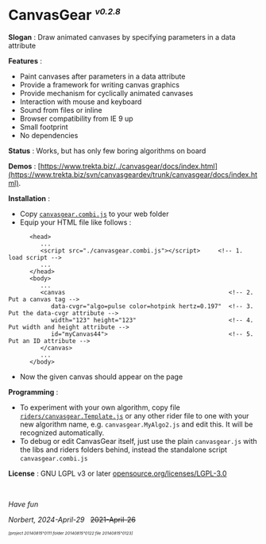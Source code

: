﻿# CanvasGear <sup><sub><sup>*v0.2.8*</sup></sub></sup>

**Slogan** : Draw animated canvases by specifying parameters in a data attribute

**Features** :
- Paint canvases after parameters in a data attribute
- Provide a framework for writing canvas graphics
- Provide mechanism for cyclically animated canvases
- Interaction with mouse and keyboard
- Sound from files or inline
- Browser compatibility from IE 9 up
- Small footprint
- No dependencies

**Status** : Works, but has only few boring algorithms on board

**Demos** : [https://www.trekta.biz/../canvasgear/docs/index.html](https://www.trekta.biz/svn/canvasgeardev/trunk/canvasgear/docs/index.html).

**Installation** :
- Copy [`canvasgear.combi.js`](./canvasgear.combi.js) to your web folder
- Equip your HTML file like follows :
```
      <head>
         ...
         <script src="./canvasgear.combi.js"></script>     <!-- 1. load script -->
         ...
      </head>
      <body>
         ...
         <canvas                                              <!-- 2. Put a canvas tag -->
            data-cvgr="algo=pulse color=hotpink hertz=0.197"  <!-- 3. Put the data-cvgr attribute -->
            width="123" height="123"                          <!-- 4. Put width and height attribute -->
            id="myCanvas44">                                  <!-- 5. Put an ID attribute -->
         </canvas>
         ...
      </body>
```
- Now the given canvas should appear on the page

**Programming** :
- To experiment with your own algorithm, copy file
   [`riders/canvasgear.Template.js`](./riders/canvasgear.Template.js)
   or any other rider file to one with your new algorithm name,
   e.g. `canvasgear.MyAlgo2.js`
   and edit this. It will be recognized automatically.
- To debug or edit CanvasGear itself, just use the plain `canvasgear.js` with
   the libs and riders folders behind, instead the standalone script `canvasgear.combi.js`

**License** : GNU LGPL v3 or later [opensource.org/licenses/LGPL-3.0](https://opensource.org/licenses/LGPL-3.0)

&nbsp;

*Have fun*

*Norbert, 2024-April-29* &nbsp; <del>2021-April-26</del>

<sup><sub><sup>*[project 20140815°0111 folder 20140815°0122 file 20140815°0123]*</sup></sub></sup>
